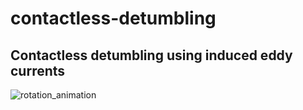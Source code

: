 # contactless-detumbling
## Contactless detumbling using induced eddy currents

![rotation_animation](https://github.com/whitehole07/contactless-detumbling/assets/34631826/ecc8fe33-e83a-4d34-b8cb-2dcb9feab447)
